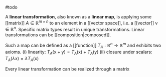 #todo 

A **linear transformation**, also known as a **linear map**, is applying some [[matrix]] $A \in \mathbb{R}^{m\times n}$ to an element in a [[vector space]], i.e. a [[vector]] $\mathrm{v} \in \mathbb{R}^n$. Specific matrix types result in unique transformations. Linear transformations can be [[composition|composed]].

Such a map can be defined as a [[function]] $T_{A}:\mathbb{R}^n \to \mathbb{R}^m$ and exhibits two axioms.
(i)     linearity: $T_{A}(\mathrm{x}+\mathrm{y}) = T_{A}(\mathrm{x})+T_{A}(\mathrm{y})$
(ii)    closure under scalars: $T_{A}(\lambda \mathrm{x})=\lambda T_{A}(\mathrm{x})$


Every linear transformation can be realized through a matrix